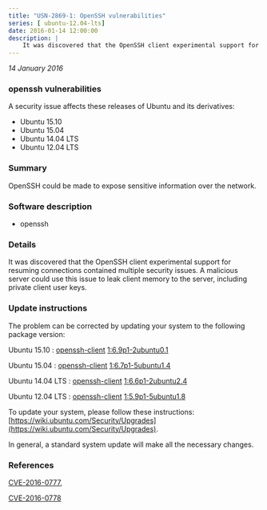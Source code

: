 ```yaml
---
title: "USN-2869-1: OpenSSH vulnerabilities"
series: [ ubuntu-12.04-lts]
date: 2016-01-14 12:00:00
description: |
    It was discovered that the OpenSSH client experimental support for resuming connections contained multiple security issues. A malicious server could use this issue to leak client memory to the server, including private client user keys. 
--- 
```

 
 

*14 January 2016*

### openssh vulnerabilities

A security issue affects these releases of Ubuntu and its derivatives:

* Ubuntu 15.10
* Ubuntu 15.04
* Ubuntu 14.04 LTS
* Ubuntu 12.04 LTS

### Summary

OpenSSH could be made to expose sensitive information over the network. 

### Software description

* openssh 

### Details

It was discovered that the OpenSSH client experimental support for resuming connections contained multiple security issues. A malicious server could use this issue to leak client memory to the server, including private client user keys. 

### Update instructions

The problem can be corrected by updating your system to the following package version:

Ubuntu 15.10
 : [openssh-client](https://launchpad.net/ubuntu/+source/openssh) <span> [1:6.9p1-2ubuntu0.1](https://launchpad.net/ubuntu/+source/openssh/1:6.9p1-2ubuntu0.1) </span> 

Ubuntu 15.04
 : [openssh-client](https://launchpad.net/ubuntu/+source/openssh) <span> [1:6.7p1-5ubuntu1.4](https://launchpad.net/ubuntu/+source/openssh/1:6.7p1-5ubuntu1.4) </span> 

Ubuntu 14.04 LTS
 : [openssh-client](https://launchpad.net/ubuntu/+source/openssh) <span> [1:6.6p1-2ubuntu2.4](https://launchpad.net/ubuntu/+source/openssh/1:6.6p1-2ubuntu2.4) </span> 

Ubuntu 12.04 LTS
 : [openssh-client](https://launchpad.net/ubuntu/+source/openssh) <span> [1:5.9p1-5ubuntu1.8](https://launchpad.net/ubuntu/+source/openssh/1:5.9p1-5ubuntu1.8) </span> 

To update your system, please follow these instructions: [https://wiki.ubuntu.com/Security/Upgrades](https://wiki.ubuntu.com/Security/Upgrades).

In general, a standard system update will make all the necessary changes. 

### References

 
 [CVE-2016-0777](http://people.ubuntu.com/~ubuntu-security/cve/CVE-2016-0777), 

 [CVE-2016-0778](http://people.ubuntu.com/~ubuntu-security/cve/CVE-2016-0778)
 

